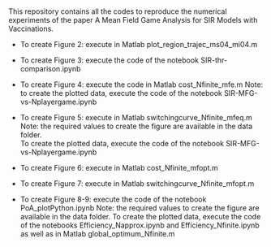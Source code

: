 #####

This repository contains all the codes to reproduce 
the numerical experiments of the paper A Mean Field Game 
Analysis for SIR Models with Vaccinations.

- To create Figure 2: execute in Matlab plot_region_trajec_ms04_mi04.m

- To create Figure 3: execute the code of the notebook SIR-thr-comparison.ipynb

- To create Figure 4: execute the code in Matlab cost_Nfinite_mfe.m
Note: to create the plotted data, execute the code of the notebook SIR-MFG-vs-Nplayergame.ipynb

- To create Figure 5: execute in Matlab switchingcurve_Nfinite_mfeq.m
Note: the required values to create the figure are available in the data folder.  
To create the plotted data, execute the code of the notebook SIR-MFG-vs-Nplayergame.ipynb

- To create Figure 6: execute in Matlab cost_Nfinite_mfopt.m

- To create Figure 7: execute in Matlab switchingcurve_Nfinite_mfopt.m

- To create Figure 8-9: execute the code of the notebook PoA_plotPython.ipynb
Note: the required values to create the figure are available in the data folder. To create 
the plotted data, execute the code of the notebooks Efficiency_Napprox.ipynb and 
Efficiency_Nfinite.ipynb as well as in Matlab global_optimum_Nfinite.m
